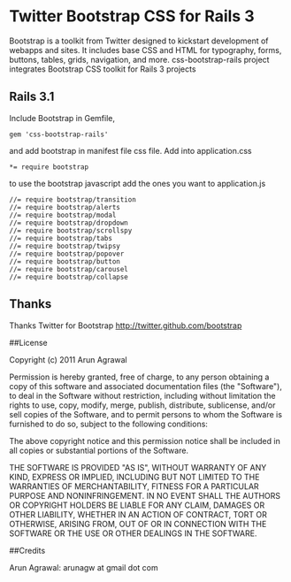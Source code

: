 # Twitter Bootstrap CSS for Rails 3
Bootstrap is a toolkit from Twitter designed to kickstart development of webapps and sites.
It includes base CSS and HTML for typography, forms, buttons, tables, grids, navigation, and more.
css-bootstrap-rails project integrates Bootstrap CSS toolkit for Rails 3 projects

## Rails 3.1
Include Bootstrap in Gemfile,

    gem 'css-bootstrap-rails'

and add bootstrap in manifest file css file. Add into application.css

    *= require bootstrap

to use the bootstrap javascript add the ones you want to application.js

    //= require bootstrap/transition
    //= require bootstrap/alerts
    //= require bootstrap/modal
    //= require bootstrap/dropdown
    //= require bootstrap/scrollspy
    //= require bootstrap/tabs
    //= require bootstrap/twipsy
    //= require bootstrap/popover
    //= require bootstrap/button
    //= require bootstrap/carousel
    //= require bootstrap/collapse

## Thanks
Thanks Twitter for Bootstrap
http://twitter.github.com/bootstrap

##License

Copyright (c) 2011 Arun Agrawal

Permission is hereby granted, free of charge, to any person obtaining
a copy of this software and associated documentation files (the
"Software"), to deal in the Software without restriction, including
without limitation the rights to use, copy, modify, merge, publish,
distribute, sublicense, and/or sell copies of the Software, and to
permit persons to whom the Software is furnished to do so, subject to
the following conditions:

The above copyright notice and this permission notice shall be
included in all copies or substantial portions of the Software.

THE SOFTWARE IS PROVIDED "AS IS", WITHOUT WARRANTY OF ANY KIND,
EXPRESS OR IMPLIED, INCLUDING BUT NOT LIMITED TO THE WARRANTIES OF
MERCHANTABILITY, FITNESS FOR A PARTICULAR PURPOSE AND
NONINFRINGEMENT. IN NO EVENT SHALL THE AUTHORS OR COPYRIGHT HOLDERS BE
LIABLE FOR ANY CLAIM, DAMAGES OR OTHER LIABILITY, WHETHER IN AN ACTION
OF CONTRACT, TORT OR OTHERWISE, ARISING FROM, OUT OF OR IN CONNECTION
WITH THE SOFTWARE OR THE USE OR OTHER DEALINGS IN THE SOFTWARE.

##Credits

Arun Agrawal: arunagw at gmail dot com
